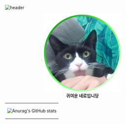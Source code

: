<p align='center'>

![header](https://capsule-render.vercel.app/api?type=cylinder&color=ADFF2F&height=180&section=header&text=Nero's%20Company&fontSize=80&animation=blink)




</p>
<p align="center">
<img src='./neroone.png' width = '50%'></img><br>
<b>귀여운 네로입니당</b>
</p>

<table align="center">
<tr>
<td >

![Anurag's GitHub stats](https://github-readme-stats.vercel.app/api?username=JindoKim&show_icons=true&theme=highcontrast)
</td>
</tr>
</table>
